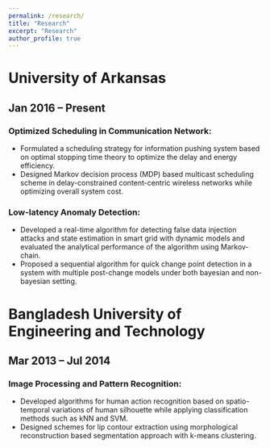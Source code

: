 ```yaml
---
permalink: /research/
title: "Research"
excerpt: "Research"
author_profile: true
---
```


# University of Arkansas                                                                
## Jan 2016 – Present

### Optimized Scheduling in Communication Network:
- Formulated a scheduling strategy for information pushing system based on optimal stopping time theory to optimize the delay and energy efficiency.
- Designed Markov decision process (MDP) based multicast scheduling scheme in delay-constrained content-centric wireless networks while optimizing overall system cost.

### Low-latency Anomaly Detection:
- Developed a real-time algorithm for detecting false data injection attacks and state estimation in smart grid with dynamic models and evaluated the analytical performance of the algorithm using Markov-chain.
- Proposed a sequential algorithm for quick change point detection in a system with multiple post-change models under both bayesian and non-bayesian setting.

# Bangladesh University of Engineering and Technology            
## Mar 2013 – Jul 2014

### Image Processing and Pattern Recognition:
- Developed algorithms for human action recognition based on spatio-temporal variations of human silhouette while applying classification methods such as kNN and SVM.
- Designed schemes for lip contour extraction using morphological reconstruction based segmentation approach with k-means clustering.
